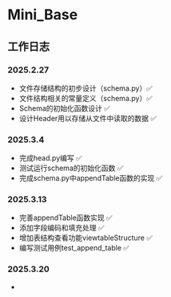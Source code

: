 # Mini_Base
## 工作日志
### 2025.2.27
- 文件存储结构的初步设计（schema.py）✅
- 文件结构相关的常量定义（schema.py）✅
- Schema的初始化函数设计            ✅
- 设计Header用以存储从文件中读取的数据 ✅

### 2025.3.4
- 完成head.py编写 ✅
- 测试运行schema的初始化函数 ✅
- 完成schema.py中appendTable函数的实现 ✅

### 2025.3.13
- 完善appendTable函数实现 ✅
- 添加字段编码和填充处理 ✅
- 增加表结构查看功能viewtableStructure ✅
- 编写测试用例test_append_table ✅

### 2025.3.20
- 